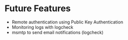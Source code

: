 Future Features
===============
* Remote authentication using Public Key Authentication
* Monitoring logs with logcheck
* msmtp to send email notifications (logcheck)

